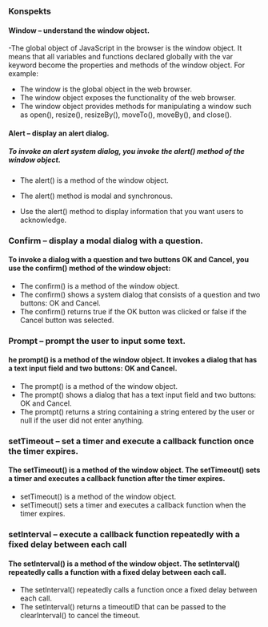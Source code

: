 ### Konspekts

#### Window – understand the window object.
-The global object of JavaScript in the browser is the window object. It means that all variables and functions declared globally with the var keyword become the properties and methods of the window object. For example:
- The window is the global object in the web browser.
- The window object exposes the functionality of the web browser.
 - The window object provides methods for manipulating a window such as open(), resize(), resizeBy(), moveTo(), moveBy(), and close().

 #### Alert – display an alert dialog.
 ##### To invoke an alert system dialog, you invoke the alert() method of the window object.
 - The alert() is a method of the window object.

 - The alert() method is modal and synchronous.
 - Use the alert() method to display information that you want users to acknowledge.

 ### Confirm – display a modal dialog with a question.
#### To invoke a dialog with a question and two buttons OK and Cancel, you use the confirm() method of the window object:
- The confirm() is a method of the window object.
- The confirm() shows a system dialog that consists of a question and two buttons: OK and Cancel.
- The confirm() returns true if the OK button was clicked or false if the Cancel button was selected.

### Prompt – prompt the user to input some text.
#### he prompt() is a method of the window object. It invokes a dialog that has a text input field and two buttons: OK and Cancel.
- The prompt() is a method of the window object.
- The prompt() shows a dialog that has a text input field and two buttons: OK and Cancel.
- The prompt() returns a string containing a string entered by the user or null if the user did not enter anything.

### setTimeout – set a timer and execute a callback function once the timer expires.
#### The setTimeout() is a method of the window object. The setTimeout()  sets a timer and executes a callback function after the timer expires.
- setTimeout() is a method of the window object.
- setTimeout() sets a timer and executes a callback function when the timer expires.

### setInterval – execute a callback function repeatedly with a fixed delay between each call
#### The setInterval() is a method of the window object. The setInterval() repeatedly calls a function with a fixed delay between each call.
- The setInterval() repeatedly calls a function once a fixed delay between each call.
- The setInterval() returns a timeoutID that can be passed to the clearInterval() to cancel the timeout.
